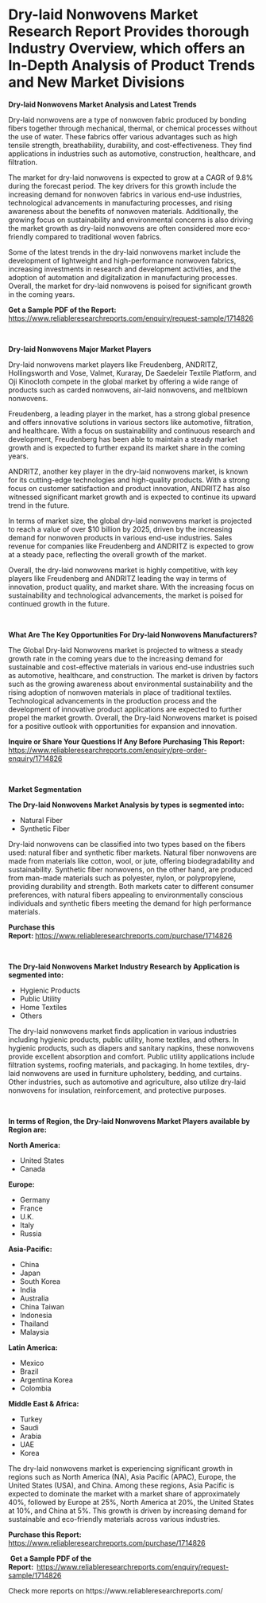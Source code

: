 <p><h1>Dry-laid Nonwovens Market Research Report Provides thorough Industry Overview, which offers an In-Depth Analysis of Product Trends and New Market Divisions</h1></p><p><strong>Dry-laid Nonwovens Market Analysis and Latest Trends</strong></p>
<p><p>Dry-laid nonwovens are a type of nonwoven fabric produced by bonding fibers together through mechanical, thermal, or chemical processes without the use of water. These fabrics offer various advantages such as high tensile strength, breathability, durability, and cost-effectiveness. They find applications in industries such as automotive, construction, healthcare, and filtration.</p><p>The market for dry-laid nonwovens is expected to grow at a CAGR of 9.8% during the forecast period. The key drivers for this growth include the increasing demand for nonwoven fabrics in various end-use industries, technological advancements in manufacturing processes, and rising awareness about the benefits of nonwoven materials. Additionally, the growing focus on sustainability and environmental concerns is also driving the market growth as dry-laid nonwovens are often considered more eco-friendly compared to traditional woven fabrics.</p><p>Some of the latest trends in the dry-laid nonwovens market include the development of lightweight and high-performance nonwoven fabrics, increasing investments in research and development activities, and the adoption of automation and digitalization in manufacturing processes. Overall, the market for dry-laid nonwovens is poised for significant growth in the coming years.</p></p>
<p><strong>Get a Sample PDF of the Report:&nbsp;</strong> <a href="https://www.reliableresearchreports.com/enquiry/request-sample/1714826">https://www.reliableresearchreports.com/enquiry/request-sample/1714826</a></p>
<p>&nbsp;</p>
<p><strong>Dry-laid Nonwovens Major Market Players</strong></p>
<p><p>Dry-laid nonwovens market players like Freudenberg, ANDRITZ, Hollingsworth and Vose, Valmet, Kuraray, De Saedeleir Textile Platform, and Oji Kinocloth compete in the global market by offering a wide range of products such as carded nonwovens, air-laid nonwovens, and meltblown nonwovens. </p><p>Freudenberg, a leading player in the market, has a strong global presence and offers innovative solutions in various sectors like automotive, filtration, and healthcare. With a focus on sustainability and continuous research and development, Freudenberg has been able to maintain a steady market growth and is expected to further expand its market share in the coming years.</p><p>ANDRITZ, another key player in the dry-laid nonwovens market, is known for its cutting-edge technologies and high-quality products. With a strong focus on customer satisfaction and product innovation, ANDRITZ has also witnessed significant market growth and is expected to continue its upward trend in the future.</p><p>In terms of market size, the global dry-laid nonwovens market is projected to reach a value of over $10 billion by 2025, driven by the increasing demand for nonwoven products in various end-use industries. Sales revenue for companies like Freudenberg and ANDRITZ is expected to grow at a steady pace, reflecting the overall growth of the market.</p><p>Overall, the dry-laid nonwovens market is highly competitive, with key players like Freudenberg and ANDRITZ leading the way in terms of innovation, product quality, and market share. With the increasing focus on sustainability and technological advancements, the market is poised for continued growth in the future.</p></p>
<p>&nbsp;</p>
<p><strong>What Are The Key Opportunities For Dry-laid Nonwovens Manufacturers?</strong></p>
<p><p>The Global Dry-laid Nonwovens market is projected to witness a steady growth rate in the coming years due to the increasing demand for sustainable and cost-effective materials in various end-use industries such as automotive, healthcare, and construction. The market is driven by factors such as the growing awareness about environmental sustainability and the rising adoption of nonwoven materials in place of traditional textiles. Technological advancements in the production process and the development of innovative product applications are expected to further propel the market growth. Overall, the Dry-laid Nonwovens market is poised for a positive outlook with opportunities for expansion and innovation.</p></p>
<p><strong>Inquire or Share Your Questions If Any Before Purchasing This Report:</strong> <a href="https://www.reliableresearchreports.com/enquiry/pre-order-enquiry/1714826">https://www.reliableresearchreports.com/enquiry/pre-order-enquiry/1714826</a></p>
<p>&nbsp;</p>
<p><strong>Market Segmentation</strong></p>
<p><strong>The Dry-laid Nonwovens Market Analysis by types is segmented into:</strong></p>
<p><ul><li>Natural Fiber</li><li>Synthetic Fiber</li></ul></p>
<p><p>Dry-laid nonwovens can be classified into two types based on the fibers used: natural fiber and synthetic fiber markets. Natural fiber nonwovens are made from materials like cotton, wool, or jute, offering biodegradability and sustainability. Synthetic fiber nonwovens, on the other hand, are produced from man-made materials such as polyester, nylon, or polypropylene, providing durability and strength. Both markets cater to different consumer preferences, with natural fibers appealing to environmentally conscious individuals and synthetic fibers meeting the demand for high performance materials.</p></p>
<p><strong>Purchase this Report:&nbsp;</strong><a href="https://www.reliableresearchreports.com/purchase/1714826">https://www.reliableresearchreports.com/purchase/1714826</a></p>
<p>&nbsp;</p>
<p><strong>The Dry-laid Nonwovens Market Industry Research by Application is segmented into:</strong></p>
<p><ul><li>Hygienic Products</li><li>Public Utility</li><li>Home Textiles</li><li>Others</li></ul></p>
<p><p>The dry-laid nonwovens market finds application in various industries including hygienic products, public utility, home textiles, and others. In hygienic products, such as diapers and sanitary napkins, these nonwovens provide excellent absorption and comfort. Public utility applications include filtration systems, roofing materials, and packaging. In home textiles, dry-laid nonwovens are used in furniture upholstery, bedding, and curtains. Other industries, such as automotive and agriculture, also utilize dry-laid nonwovens for insulation, reinforcement, and protective purposes.</p></p>
<p>&nbsp;</p>
<p><strong>In terms of Region, the Dry-laid Nonwovens Market Players available by Region are:</strong></p>
<p>
    <p> <strong> North America: </strong>
        <ul>
            <li>United States</li>
            <li>Canada</li>
        </ul>
        </p> 
    <p> <strong> Europe: </strong>
        <ul>
            <li>Germany</li>
            <li>France</li>
            <li>U.K.</li>
            <li>Italy</li>
            <li>Russia</li>
        </ul>
        </p> 
    <p> <strong> Asia-Pacific: </strong>
        <ul>
            <li>China</li>
            <li>Japan</li>
            <li>South Korea</li>
            <li>India</li>
            <li>Australia</li>
            <li>China Taiwan</li>
            <li>Indonesia</li>
            <li>Thailand</li>
            <li>Malaysia</li>
        </ul>
        </p> 
    <p> <strong> Latin America: </strong>
        <ul>
            <li>Mexico</li>
            <li>Brazil</li>
            <li>Argentina Korea</li>
            <li>Colombia</li>
        </ul>
        </p> 
    <p> <strong> Middle East & Africa: </strong>
        <ul>
            <li>Turkey</li>
            <li>Saudi</li>
            <li>Arabia</li>
            <li>UAE</li>
            <li>Korea</li>
        </ul>
    </p>
    </p>
<p><p>The dry-laid nonwovens market is experiencing significant growth in regions such as North America (NA), Asia Pacific (APAC), Europe, the United States (USA), and China. Among these regions, Asia Pacific is expected to dominate the market with a market share of approximately 40%, followed by Europe at 25%, North America at 20%, the United States at 10%, and China at 5%. This growth is driven by increasing demand for sustainable and eco-friendly materials across various industries.</p></p>
<p><strong>Purchase this Report: </strong><a href="https://www.reliableresearchreports.com/purchase/1714826">https://www.reliableresearchreports.com/purchase/1714826</a></p>
<p>&nbsp;<strong>Get a Sample PDF of the Report:&nbsp;&nbsp;</strong><a href="https://www.reliableresearchreports.com/enquiry/request-sample/1714826">https://www.reliableresearchreports.com/enquiry/request-sample/1714826</a></p>
<p><strong></strong></p>
<p>Check more reports on https://www.reliableresearchreports.com/</p>